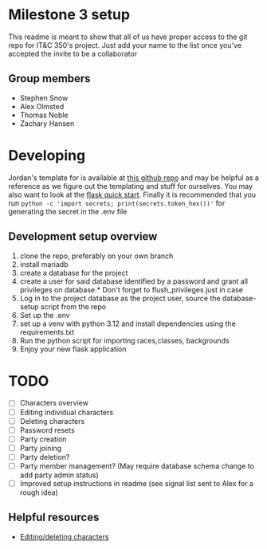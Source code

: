 # Milestone 3 setup
This readme is meant to show that all of us have proper access to the git repo for IT&C 350's project. Just add your name to the list once you've accepted the invite to be a collaborator

## Group members
- Stephen Snow
- Alex Olmsted
- Thomas Noble
- Zachary Hansen

# Developing
Jordan's template for is available at [this github repo](https://github.com/jordanbw1/itc350-template/blob/main/main.py) and may be helpful as a reference as we figure out the templating and stuff for ourselves. You may also want to look at the [flask quick start](https://flask.palletsprojects.com/en/2.3.x/quickstart). Finally it is recommended that you run `python -c 'import secrets; print(secrets.token_hex())'` for generating the secret in the .env file

## Development setup overview
1. clone the repo, preferably on your own branch
2. install mariadb
3. create a database for the project
4. create a user for said database identified by a password and grant all privileges on database.* Don't forget to flush_privileges just in case
5. Log in to the project database as the project user, source the database-setup script from the repo
6. Set up the .env
7. set up a venv with python 3.12 and install dependencies using the requirements.txt
8. Run the python script for importing races,classes, backgrounds
9. Enjoy your new flask application

# TODO

- [ ] Characters overview
- [ ] Editing individual characters
- [ ] Deleting characters
- [ ] Password resets
- [ ] Party creation
- [ ] Party joining
- [ ] Party deletion?
- [ ] Party member management? (May require database schema change to add party admin status)
- [ ] Improved setup instructions in readme (see signal list sent to Alex for a rough idea)

## Helpful resources
- [Editing/deleting characters](https://flask.palletsprojects.com/en/2.3.x/quickstart/#variable-rules)